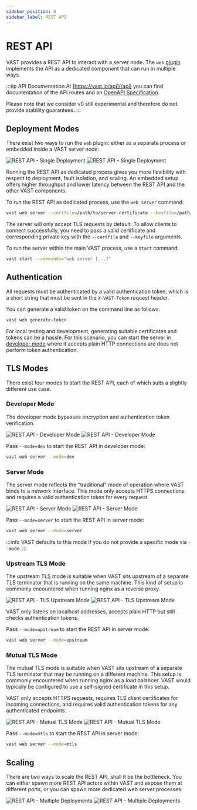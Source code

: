```yaml
---
sidebar_position: 0
sidebar_label: REST API
---
```


# REST API

VAST provides a REST API to interact with a server node. The `web`
[plugin](/docs/understand/architecture/plugins) implements the API as a
dedicated component that can run in multiple ways.

:::tip API Documentation
At [https://vast.io/api](/api) you can find documentation of the API routes and
an [OpenAPI Specification](https://spec.openapis.org/oas/latest.html).

Please note that we consider v0 still experimental and therefore do not provide
stability guarantees.
:::

## Deployment Modes

There exist two ways to run the `web` plugin: either as a separate process or
embedded inside a VAST server node:

![REST API - Single Deployment](rest-api-deployment-single.light.png#gh-light-mode-only)
![REST API - Single Deployment](rest-api-deployment-single.dark.png#gh-dark-mode-only)

Running the REST API as dedicated process gives you more flexibility with
respect to deployment, fault isolation, and scaling. An embedded setup offers
higher throughput and lower latency between the REST API and the other VAST
components.

To run the REST API as dedicated process, use the `web server` command:

```bash
vast web server --certfile=/path/to/server.certificate --keyfile=/path/to/private.key
```

The server will only accept TLS requests by default. To allow clients to connect
successfully, you need to pass a valid certificate and corresponding private key
with the `--certfile` and `--keyfile` arguments.

To run the server within the main VAST process, use a `start` command:

```bash
vast start --commands="web server [...]"
```

## Authentication

All requests must be authenticated by a valid authentication token,
which is a short string that must be sent in the `X-VAST-Token` request
header.

You can generate a valid token on the command line as follows:

```bash
vast web generate-token
```

For local testing and development, generating suitable certificates and tokens
can be a hassle. For this scenario, you can start the server in [developer
mode](#developer-mode) where it accepts plain HTTP connections are does not
perform token authentication.

## TLS Modes

There exist four modes to start the REST API, each of which suits a slightly
different use case.

### Developer Mode

The developer mode bypasses encryption and authentication token verification.

![REST API - Developer Mode](rest-api-developer-mode.light.png#gh-light-mode-only)
![REST API - Developer Mode](rest-api-developer-mode.dark.png#gh-dark-mode-only)

Pass `--mode=dev` to start the REST API in developer mode:

```bash
vast web server --mode=dev
```

### Server Mode

The server mode reflects the "traditional" mode of operation where VAST binds to
a network interface. This mode only accepts HTTPS connections and requires a
valid authentication token for every request.

![REST API - Server Mode](rest-api-server-mode.light.png#gh-light-mode-only)
![REST API - Server Mode](rest-api-server-mode.dark.png#gh-dark-mode-only)

Pass `--mode=server` to start the REST API in server mode:

```bash
vast web server --mode=server
```

:::info
VAST defaults to this mode if you do not provide a specific mode via `--mode`.
:::

### Upstream TLS Mode

The upstream TLS mode is suitable when VAST sits upstream of a separate
TLS terminator that is running on the same machine. This kind of setup
is commonly encountered when running nginx as a reverse proxy.

![REST API - TLS Upstream Mode](rest-api-tls-upstream-mode.light.png#gh-light-mode-only)
![REST API - TLS Upstream Mode](rest-api-tls-upstream-mode.dark.png#gh-dark-mode-only)

VAST only listens on localhost addresses, accepts plain HTTP but still
checks authentication tokens.

Pass `--mode=upstream` to start the REST API in server mode:

```bash
vast web server --mode=upstream
```

### Mutual TLS Mode

The mutual TLS mode is suitable when VAST sits upstream of a separate TLS
terminator that may be running on a different machine. This setup is commonly
encountered when running nginx as a load balancer. VAST would typically be
configured to use a self-signed certificate in this setup.

VAST only accepts HTTPS requests, requires TLS client certificates for incoming
connections, and requires valid authentication tokens for any authenticated
endpoints.

![REST API - Mutual TLS Mode](rest-api-mutual-tls-mode.light.png#gh-light-mode-only)
![REST API - Mutual TLS Mode](rest-api-mutual-tls-mode.dark.png#gh-dark-mode-only)

Pass `--mode=mtls` to start the REST API in server mode:

```bash
vast web server --mode=mtls
```

## Scaling

There are two ways to scale the REST API, shall it be the bottleneck. You can
either spawn more REST API actors within VAST and expose them at different
ports, or you can spawn more dedicated web server processes:

![REST API - Multiple Deployments](rest-api-deployment-multiple.light.png#gh-light-mode-only)
![REST API - Multiple Deployments](rest-api-deployment-multiple.dark.png#gh-dark-mode-only)
